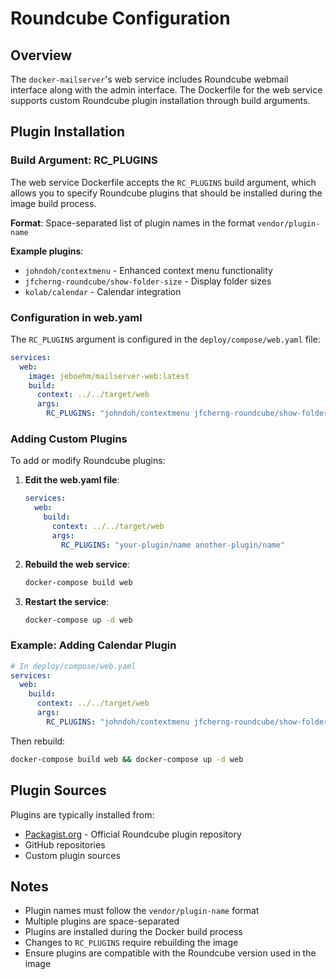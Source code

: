 # Roundcube Configuration

## Overview

The `docker-mailserver`'s web service includes Roundcube webmail interface along with the admin interface. The Dockerfile for the web service supports custom Roundcube plugin installation through build arguments.

## Plugin Installation

### Build Argument: RC_PLUGINS

The web service Dockerfile accepts the `RC_PLUGINS` build argument, which allows you to specify Roundcube plugins that should be installed during the image build process.

**Format**: Space-separated list of plugin names in the format `vendor/plugin-name`

**Example plugins**:
- `johndoh/contextmenu` - Enhanced context menu functionality
- `jfcherng-roundcube/show-folder-size` - Display folder sizes
- `kolab/calendar` - Calendar integration

### Configuration in web.yaml

The `RC_PLUGINS` argument is configured in the `deploy/compose/web.yaml` file:

```yaml
services:
  web:
    image: jeboehm/mailserver-web:latest
    build:
      context: ../../target/web
      args:
        RC_PLUGINS: "johndoh/contextmenu jfcherng-roundcube/show-folder-size"
```

### Adding Custom Plugins

To add or modify Roundcube plugins:

1. **Edit the web.yaml file**:
   ```yaml
   services:
     web:
       build:
         context: ../../target/web
         args:
           RC_PLUGINS: "your-plugin/name another-plugin/name"
   ```

2. **Rebuild the web service**:
   ```bash
   docker-compose build web
   ```

3. **Restart the service**:
   ```bash
   docker-compose up -d web
   ```

### Example: Adding Calendar Plugin

```yaml
# In deploy/compose/web.yaml
services:
  web:
    build:
      context: ../../target/web
      args:
        RC_PLUGINS: "johndoh/contextmenu jfcherng-roundcube/show-folder-size kolab/calendar"
```

Then rebuild:
```bash
docker-compose build web && docker-compose up -d web
```

## Plugin Sources

Plugins are typically installed from:
- [Packagist.org](https://packagist.org/?type=roundcube-plugin) - Official Roundcube plugin repository
- GitHub repositories
- Custom plugin sources

## Notes

- Plugin names must follow the `vendor/plugin-name` format
- Multiple plugins are space-separated
- Plugins are installed during the Docker build process
- Changes to `RC_PLUGINS` require rebuilding the image
- Ensure plugins are compatible with the Roundcube version used in the image
